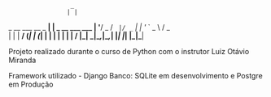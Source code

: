 
                     _                  
                    | |                 
  _ __ ___  __ _  __| |  _ __ ___   ___ 
 | '__/ _ \/ _` |/ _` | | '_ ` _ \ / _ \
 | | |  __/ (_| | (_| | | | | | | |  __/
 |_|  \___|\__,_|\__,_| |_| |_| |_|\___|
                                        
                                        


Projeto realizado durante o curso de Python com o instrutor Luiz Otávio Miranda

Framework utilizado - Django
Banco: SQLite em desenvolvimento e Postgre em Produção
